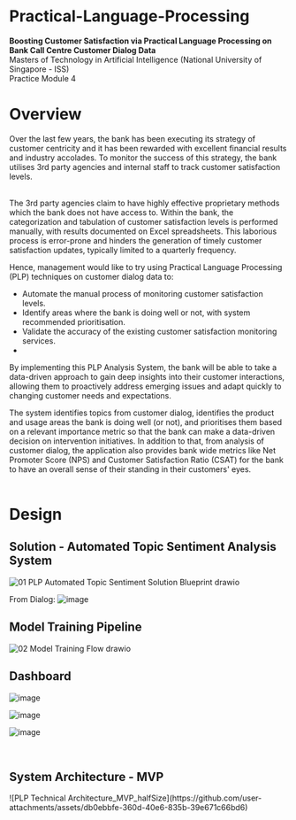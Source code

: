 # Practical-Language-Processing
<b>Boosting Customer Satisfaction via Practical Language Processing on Bank Call Centre Customer Dialog Data</b><br> 
Masters of Technology in Artificial Intelligence (National University of Singapore - ISS)<br> 
Practice Module 4 <br>

<h1>Overview</h1>
Over the last few years, the bank has been executing its strategy of customer centricity and it has been rewarded with excellent financial results and industry accolades. To monitor the 
success of this strategy, the bank utilises 3rd party agencies and internal staff to track customer satisfaction levels. <br><br>

The 3rd party agencies claim to have highly effective proprietary methods which the bank does not have access to. Within the bank, the categorization and tabulation of customer satisfaction 
levels is performed manually, with results documented on Excel spreadsheets. This laborious process is error-prone and hinders the generation of timely customer satisfaction updates, 
typically limited to a quarterly frequency. <br>

Hence, management would like to try using Practical Language Processing (PLP) techniques on customer dialog data to: 
- Automate the manual process of monitoring customer satisfaction levels. 
- Identify areas where the bank is doing well or not, with system recommended prioritisation.
- Validate the accuracy of the existing customer satisfaction monitoring services.
- <br>
By implementing this PLP Analysis System, the bank will be able to take a data-driven approach 
to gain deep insights into their customer interactions, allowing them to proactively address 
emerging issues and adapt quickly to changing customer needs and expectations. 

The system identifies topics from customer dialog, identifies the product and usage areas the bank is doing well (or not), and prioritises them based on a relevant importance metric so that the bank can make a data-driven decision on intervention initiatives. In addition to that, from analysis of customer dialog, the application also provides bank wide metrics like Net Promoter Score (NPS) and Customer Satisfaction Ratio (CSAT) for the bank to have an overall sense of their standing in their customers' eyes.
<br><br>

<h1>Design</h1>
<h2>Solution - Automated Topic Sentiment Analysis System</h2>

![01 PLP Automated Topic Sentiment Solution Blueprint drawio](https://github.com/user-attachments/assets/b09e0531-6e01-4bd6-9574-ad270fadf71f)

From Dialog:
![image](https://github.com/user-attachments/assets/2df0919d-2be2-4274-ae5f-ab34c5e201a0)



<h2>Model Training Pipeline</h2>

![02 Model Training Flow drawio](https://github.com/user-attachments/assets/11c7b045-6d90-495c-89a6-9571e095516a)



<h2>Dashboard</h2>

![image](https://github.com/user-attachments/assets/c989101b-6c13-4ef4-a05e-f990a67c6dd3)

![image](https://github.com/user-attachments/assets/3a1e5174-fa5e-4740-ab1c-b92ae79e9bd7)

![image](https://github.com/user-attachments/assets/a9d9f108-0867-4002-9c09-f23bf016837c)


<br>
<h2>System Architecture - MVP</h2>
![PLP Technical Architecture_MVP_halfSize](https://github.com/user-attachments/assets/db0ebbfe-360d-40e6-835b-39e671c66bd6)  

<br>
<br>
